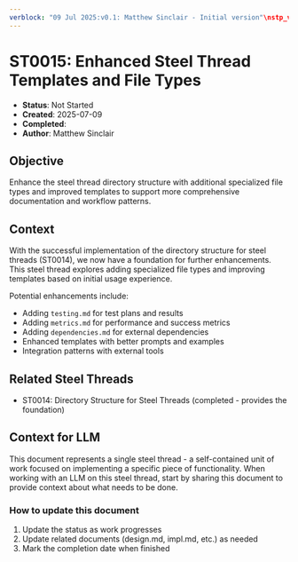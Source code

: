 ```yaml
---
verblock: "09 Jul 2025:v0.1: Matthew Sinclair - Initial version"\nstp_version: 1.2.1\nstatus: Not Started\ncreated: 20250709\ncompleted: \n
---
```

# ST0015: Enhanced Steel Thread Templates and File Types

- **Status**: Not Started
- **Created**: 2025-07-09
- **Completed**: 
- **Author**: Matthew Sinclair

## Objective

Enhance the steel thread directory structure with additional specialized file types and improved templates to support more comprehensive documentation and workflow patterns.

## Context

With the successful implementation of the directory structure for steel threads (ST0014), we now have a foundation for further enhancements. This steel thread explores adding specialized file types and improving templates based on initial usage experience.

Potential enhancements include:
- Adding `testing.md` for test plans and results
- Adding `metrics.md` for performance and success metrics
- Adding `dependencies.md` for external dependencies
- Enhanced templates with better prompts and examples
- Integration patterns with external tools

## Related Steel Threads

- ST0014: Directory Structure for Steel Threads (completed - provides the foundation)

## Context for LLM

This document represents a single steel thread - a self-contained unit of work focused on implementing a specific piece of functionality. When working with an LLM on this steel thread, start by sharing this document to provide context about what needs to be done.

### How to update this document

1. Update the status as work progresses
2. Update related documents (design.md, impl.md, etc.) as needed
3. Mark the completion date when finished

